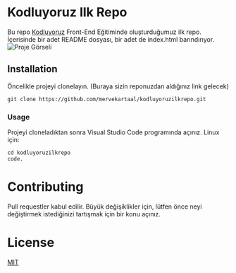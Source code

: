 # Kodluyoruz Ilk Repo
Bu repo [Kodluyoruz](https://www.kodluyoruz.org/) Front-End Eğitiminde oluşturduğumuz ilk repo. İçerisinde bir adet README dosyası, bir adet de index.html barındırıyor.
![Proje Görseli](https://resimlink.com/Uy0wQT671ZG)
## Installation
Öncelikle projeyi clonelayın. (Buraya sizin reponuzdan aldığınız link gelecek)
```
git clone https://github.com/mervekartaal/kodluyoruzilkrepo.git
```
### Usage
Projeyi cloneladıktan sonra Visual Studio Code programında açınız.
Linux için:
```
cd kodluyoruzilkrepo
code.
```
# Contributing
Pull requestler kabul edilir. Büyük değişiklikler için, lütfen önce neyi değiştirmek istediğinizi tartışmak için bir konu açınız.
# License
[MIT](https://choosealicense.com/licenses/mit/)
